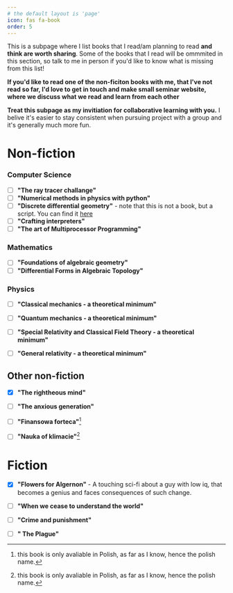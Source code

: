 ```yaml
---
# the default layout is 'page'
icon: fas fa-book
order: 5
---
```


This is a subpage where I list books that I read/am planning to read **and think are worth sharing**. Some of the books that I read will be ommmited in this section, so talk to me in person if you'd like to know what is missing from this list!

**If you'd like to read one of the non-ficiton books with me, that I've not read so far, I'd love to get in touch and make small seminar website, where we discuss what we read and learn from each other**

**Treat this subpage as my invitiation for collaborative learning with you.** I belive it's easier to stay consistent when pursuing project with a group and it's generally much more fun.

# Non-fiction

### Computer Science

- [ ] **"The ray tracer challange"** 
- [ ] **"Numerical methods in physics with python"**
- [ ] **"Discrete differential geometry"** - note that this is not a book, but a script. You can find it [here](https://www.cs.cmu.edu/~kmcrane/Projects/DDG/)
- [ ] **"Crafting interpreters"**
- [ ] **"The art of Multiprocessor Programming"**

### Mathematics

- [ ] **"Foundations of algebraic geometry"**
- [ ] **"Differential Forms in Algebraic Topology"**

### Physics

- [ ] **"Classical mechanics - a theoretical minimum"** 

- [ ] **"Quantum mechanics - a theoretical minimum"**

- [ ] **"Special Relativity and Classical Field Theory - a theoretical minimum"**

- [ ] **"General relativity - a theoretical minimum"**

## Other non-fiction

- [x] **"The rightheous mind"**

- [ ] **"The anxious generation"**

- [ ] **"Finansowa forteca"**[^1]

- [ ] **"Nauka of klimacie"**[^1]

# Fiction

- [x] **"Flowers for Algernon"** - A touching sci-fi about a guy with low iq, that becomes a genius and faces consequences of such change.

- [ ] **"When we cease to understand the world"**

- [ ] **"Crime and punishment"**

- [ ] **" The Plague"**


[^1]: this book is only avaliable in Polish, as far as I know, hence the polish name.